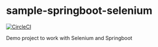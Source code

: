 # sample-springboot-selenium

[![CircleCI](https://circleci.com/gh/mbissonho/sample-springboot-selenium.svg?style=svg)](https://circleci.com/gh/mbissonho/sample-springboot-selenium)

Demo project to work with Selenium and Springboot
